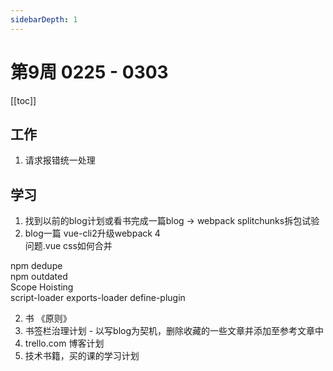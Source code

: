 ```yaml
---
sidebarDepth: 1
---
```


# 第9周 0225 - 0303

[[toc]]

## 工作
1. 请求报错统一处理


## 学习
1. 找到以前的blog计划或看书完成一篇blog -> webpack splitchunks拆包试验
2. blog一篇 vue-cli2升级webpack 4  
问题.vue css如何合并

npm dedupe  
npm outdated  
Scope Hoisting  
script-loader exports-loader define-plugin

2. 书 《原则》
3. 书签栏治理计划 - 以写blog为契机，删除收藏的一些文章并添加至参考文章中
4. trello.com 博客计划
5. 技术书籍，买的课的学习计划

